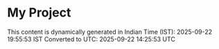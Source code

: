 # My Project

This content is dynamically generated in Indian Time (IST): 2025-09-22 19:55:53 IST
Converted to UTC: 2025-09-22 14:25:53 UTC
